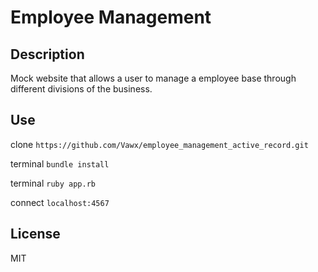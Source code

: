 # Employee Management

## Description
Mock website that allows a user to manage a employee base through different divisions of the business.

## Use

clone `https://github.com/Vawx/employee_management_active_record.git`

terminal `bundle install`

terminal `ruby app.rb`

connect `localhost:4567`

## License

MIT
